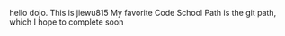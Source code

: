 hello dojo. This is jiewu815
My favorite Code School Path is the git path, which I hope to complete soon
